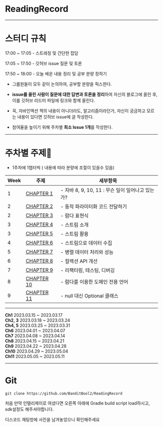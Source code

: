 # ReadingRecord

---

# 스터디 규칙

17:00 ~ 17:05 - 스트레칭 및 간단한 잡담

17:05 ~ 17:50 - 깃허브 issue 질문 및 토론

17:50 ~ 18:00 - 오늘 배운 내용 정리 및 공부 분량 정하기

- 그룹원들이 모두 같이 논의하여, 공부할 분량을 픽스한다.

- **issue를 올린 사람이 질문에 대한 답변과 토론을 정리**하여 자신의 블로그에 올린 후, 
이를 깃허브 리드미 파일에 링크와 함께 올린다.

- 꼭, 자바인액션 책의 내용이 아니더라도, 알고리즘이라던가, 자신이 궁금하고 모르는 내용이 있다면 깃허브 issue에 글 작성한다.

- 참여율을 높이기 위해 주차별 **최소 Issue 1개**를 작성한다.

---


# **주차별 주제📕**

- 1주차에 1챕터씩 ( 내용에 따라 분량에 조절이 있을수 있음)

| Week | 주제                                                                                                                        | 세부항목 |
|------|---------------------------------------------------------------------------------------------------------------------------| --- |
| 1    | [CHAPTER 1](https://github.com/BanditBool2/ReadingRecord/tree/main/Modern_Java_In_Action/src/main/java/org/example/Ch1)   | - 자바 8, 9, 10, 11 : 무슨 일이 일어나고 있는가? |
| 2    | [CHAPTER 2](https://github.com/BanditBool2/ReadingRecord/tree/main/Modern_Java_In_Action/src/main/java/org/example/Ch2)   | - 동작 파라미터화 코드 전달하기 |
| 2    | [CHAPTER 3](https://github.com/BanditBool2/ReadingRecord/tree/main/Modern_Java_In_Action/src/main/java/org/example/Ch3)   | - 람다 표현식 |
| 3    | [CHAPTER 4](https://github.com/BanditBool2/ReadingRecord/tree/main/Modern_Java_In_Action/src/main/java/org/example/Ch4)   | - 스트림 소개 |
| 3    | [CHAPTER 5](https://github.com/BanditBool2/ReadingRecord/tree/main/Modern_Java_In_Action/src/main/java/org/example/Ch5)   | - 스트림 활용 |
| 4    | [CHAPTER 6](https://github.com/BanditBool2/ReadingRecord/tree/main/Modern_Java_In_Action/src/main/java/org/example/Ch6)   | - 스트림으로 데이터 수집 |
| 5    | [CHAPTER 7](https://github.com/BanditBool2/ReadingRecord/tree/main/Modern_Java_In_Action/src/main/java/org/example/Ch7)   | - 병렬 데이터 처리와 성능 |
| 6    | [CHAPTER 8](https://github.com/BanditBool2/ReadingRecord/tree/main/Modern_Java_In_Action/src/main/java/org/example/Ch8)   | - 컬렉션 API 개선 |
| 7    | [CHAPTER 9](https://github.com/BanditBool2/ReadingRecord/tree/main/Modern_Java_In_Action/src/main/java/org/example/Ch9)   | - 리팩터링, 테스팅, 디버깅 |
| 8    | [CHAPTER 10](https://github.com/BanditBool2/ReadingRecord/tree/main/Modern_Java_In_Action/src/main/java/org/example/Ch10) | - 람다를 이용한 도메인 전용 언어 |
| 9    | [CHAPTER 11](https://github.com/BanditBool2/ReadingRecord/tree/main/Modern_Java_In_Action/src/main/java/org/example/Ch11) | - null 대신 Optional 클래스 |

---

**Ch1** 2023.03.15 ~ 2023.03.17  
**Ch2, 3** 2023.03.18 ~ 2023.03.24  
**Ch4, 5** 2023.03.25 ~ 2023.03.31  
**Ch6** 2023.04.01 ~ 2023.04.07  
**Ch7** 2023.04.08 ~ 2023.04.14  
**Ch8** 2023.04.15 ~ 2023.04.21  
**Ch9** 2023.04.22 ~ 2023.04.28  
**Ch10** 2023.04.29 ~ 2023.05.04  
**Ch11** 2023.05.05 ~ 2023.05.11

---
# Git

```
git clone https://github.com/BanditBool2/ReadingRecord
```

처음 만약 인텔리제이로 여셨다면 오른쪽 아래에 Gradle build script load하시고, sdk설정도 해주셔야합니다.  
  
디스코드 채팅방에 사진을 남겨놓았으니 확인해주세요
